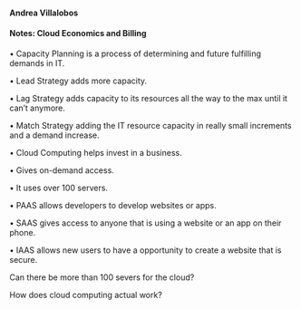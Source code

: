 #### Andrea Villalobos

#### Notes: Cloud Economics and Billing

•	Capacity Planning is a process of determining and future fulfilling demands in IT.

•	Lead Strategy adds more capacity.

•	Lag Strategy adds capacity to its resources all the way to the max until it can’t anymore.

•	Match Strategy adding the IT resource capacity in really small increments and a demand increase.

•	Cloud Computing helps invest in a business.

•	Gives on-demand access.

•	It uses over 100 servers.

•	PAAS allows developers to develop websites or apps.

•	SAAS gives access to anyone that is using a website or an app on their phone.

•	IAAS allows new users to have a opportunity to create a website that is secure.

Can there be more than 100 severs for the cloud?

How does cloud computing actual work?

